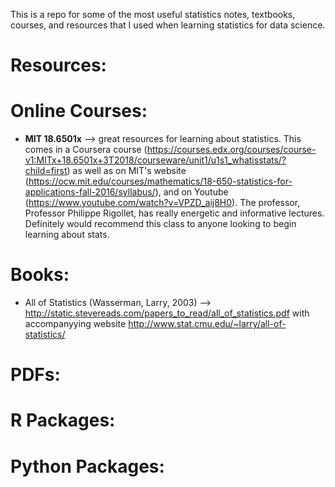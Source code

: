 This is a repo for some of the most useful statistics notes, textbooks, courses, and resources that I used when learning statistics for data science.

# Resources:



# Online Courses: 
- **MIT 18.6501x** --> great resources for learning about statistics. This comes in a Coursera course (https://courses.edx.org/courses/course-v1:MITx+18.6501x+3T2018/courseware/unit1/u1s1_whatisstats/?child=first) as well as on MIT's website (https://ocw.mit.edu/courses/mathematics/18-650-statistics-for-applications-fall-2016/syllabus/), and on Youtube (https://www.youtube.com/watch?v=VPZD_aij8H0). The professor, Professor Philippe Rigollet, has really energetic and informative lectures. Definitely would recommend this class to anyone looking to begin learning about stats.


# Books: 
- All of Statistics (Wasserman, Larry, 2003) -->  http://static.stevereads.com/papers_to_read/all_of_statistics.pdf with accompanyying website http://www.stat.cmu.edu/~larry/all-of-statistics/ 



# PDFs: 



# R Packages: 




# Python Packages: 




